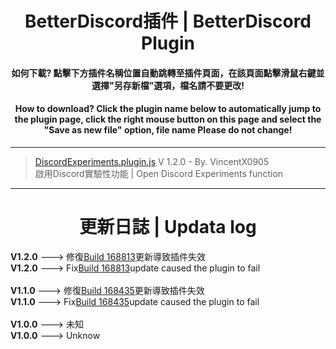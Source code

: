 <h1 align="center">BetterDiscord插件 | BetterDiscord Plugin</h1>
<h4 align="center">如何下載? 點擊下方插件名稱位置自動跳轉至插件頁面，在該頁面點擊滑鼠右鍵並選擇<b>"另存新檔"</b>選項，<b>檔名請不要更改</b>!</h4>
<h4 align="center">How to download? Click the plugin name below to automatically jump to the plugin page, click the right mouse button on this page and select the <b>"Save as new file"</b> option, <b>file name Please do not change</b>!</h4>

---

> [DiscordExperiments.plugin.js](https://raw.githubusercontent.com/vincentwang0905/DiscordExperiments/plugins/DiscordExperiments.plugin.js) V 1.2.0 - By. VincentX0905</br>啟用Discord實驗性功能 | Open Discord Experiments function

---

<h1 align="center">更新日誌 | Updata log</h1>
<b>V1.2.0</b> ---> 修復<a href="https://github.com/Discord-Datamining/Discord-Datamining/commit/fa08ba8f1065c68764573e25b3e4405740989470">Build 168813</a>更新導致插件失效</br>
<b>V1.2.0</b> ---> Fix<a href="https://github.com/Discord-Datamining/Discord-Datamining/commit/fa08ba8f1065c68764573e25b3e4405740989470">Build 168813</a>update caused the plugin to fail</br>
</br>
<b>V1.1.0</b> ---> 修復<a href="https://github.com/Discord-Datamining/Discord-Datamining/commit/0e742cceaba535624633bd578f754478a2855cdc">Build 168435</a>更新導致插件失效</br>
<b>V1.1.0</b> ---> Fix<a href="https://github.com/Discord-Datamining/Discord-Datamining/commit/0e742cceaba535624633bd578f754478a2855cdc">Build 168435</a>update caused the plugin to fail</br>
</br>
<b>V1.0.0</b> ---> 未知</br>
<b>V1.0.0</b> ---> Unknow
